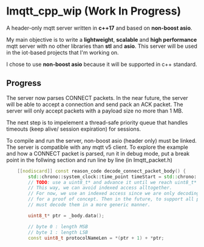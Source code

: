 # lmqtt_cpp_wip (Work In Progress)
A header-only mqtt server written in **c++17** and based on **non-boost asio**.

My main objective is to write a **lightweight**, **scalable** and **high performance** mqtt server with no other libraries than **stl** and **asio**.
This server will be used in the iot-based projects that I'm working on.

I chose to use **non-boost asio** because it will be supported in c++ standard.

## Progress
The server now parses CONNECT packets. In the near future, the server will be able to accept a connection and send pack an ACK packet.
The server will only accept packets with a payload size no more than 1 MB.

The next step is to impelement a thread-safe priority queue that handles timeouts (keep alive/ session expiration) for sessions.

To compile and run the server, non-boost asio (header only) must be linked.
The server is compatible with any mqtt v5 client.
To explore the example and how a CONNECT packet is parsed, run it in debug mode, put a break point in the follwing section and run line by line (in lmqtt_packet.h)
```cpp
    [[nodiscard]] const reason_code decode_connect_packet_body() {
        std::chrono::system_clock::time_point timeStart = std::chrono::system_clock::now();
        // TODO: use a uint8_t* and advance it until we reach uint8_t* + body().size()
        // This way, we can avoid indexed access alltogether.
        // For now, we use an indexed access since we are only decoding CONNECT packet
        // for a proof of concept. Then in the future, to support all packet types, we
        // must decode them in a more generic manner.

        uint8_t* ptr = _body.data();

        // byte 0 : length MSB
        // byte 1 : length LSB
        const uint8_t protocolNameLen = *(ptr + 1) + *ptr;
```

